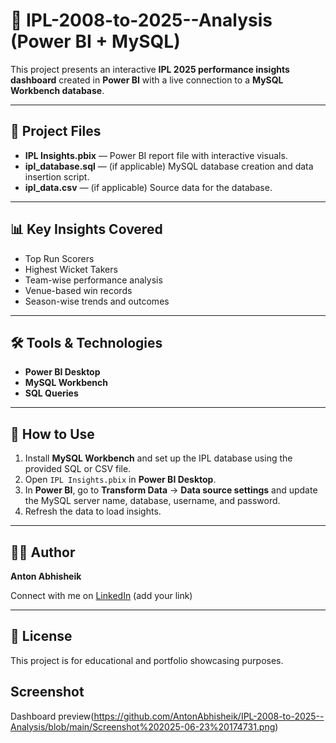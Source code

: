 # 🏏 IPL-2008-to-2025--Analysis (Power BI + MySQL)

This project presents an interactive **IPL 2025 performance insights dashboard** created in **Power BI** with a live connection to a **MySQL Workbench database**.

---

## 📂 Project Files

- **IPL Insights.pbix** — Power BI report file with interactive visuals.
- **ipl_database.sql** — (if applicable) MySQL database creation and data insertion script.
- **ipl_data.csv** — (if applicable) Source data for the database.

---

## 📊 Key Insights Covered

- Top Run Scorers
- Highest Wicket Takers
- Team-wise performance analysis
- Venue-based win records
- Season-wise trends and outcomes

---

## 🛠️ Tools & Technologies

- **Power BI Desktop**
- **MySQL Workbench**
- **SQL Queries**

---

## 📌 How to Use

1. Install **MySQL Workbench** and set up the IPL database using the provided SQL or CSV file.
2. Open `IPL Insights.pbix` in **Power BI Desktop**.
3. In **Power BI**, go to **Transform Data** → **Data source settings** and update the MySQL server name, database, username, and password.
4. Refresh the data to load insights.

---

## 👨‍💻 Author

**Anton Abhisheik**

Connect with me on [LinkedIn](https://www.linkedin.com) (add your link)

---

## 📎 License

This project is for educational and portfolio showcasing purposes.

## Screenshot

Dashboard preview(https://github.com/AntonAbhisheik/IPL-2008-to-2025--Analysis/blob/main/Screenshot%202025-06-23%20174731.png)
